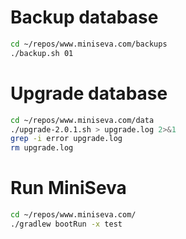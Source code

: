 
# Backup database

```bash
cd ~/repos/www.miniseva.com/backups
./backup.sh 01
```

# Upgrade database

```bash
cd ~/repos/www.miniseva.com/data
./upgrade-2.0.1.sh > upgrade.log 2>&1
grep -i error upgrade.log
rm upgrade.log
```

# Run MiniSeva

```bash
cd ~/repos/www.miniseva.com/
./gradlew bootRun -x test
```